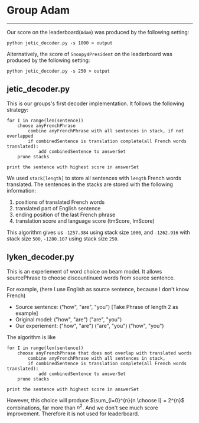 # Group Adam
------------------
Our score on the leaderboard(`Adam`) was produced by the following setting:

	python jetic_decoder.py -s 1000 > output
	
Alternatively, the score of `Snoopy4President` on the leaderboard was produced by the following setting:

	python jetic_decoder.py -s 250 > output
	
## jetic_decoder.py

This is our groups's first decoder implementation. It follows the following strategy:

	for I in range(len(sentence))
		choose anyFrenchPhrase		
			combine anyFrenchPhrase with all sentences in stack, if not overlapped
			if combinedSentence is translation complete(all French words translated):
				add combinedSentence to answerSet
		prune stacks
	
	print the sentence with highest score in answerSet

We used `stack[length]` to store all sentences with `length` French words translated. The sentences in the stacks are stored with the following information:

1. positions of translated French words
2. translated part of English sentence
3. ending position of the last French phrase
4. translation score and language score (tmScore, lmScore)

This algorithm gives us `-1257.384` using stack size `1000`, and `-1262.916` with stack size `500`, `-1280.107` using stack size `250`.

## lyken_decoder.py

This is an experiement of word choice on beam model. It allows sourcePhrase to choose discountinued words from source sentence.

For example, (here I use English as source sentence, because I don't know French)

* Source sentence: ("how", "are", "you") [Take Phrase of length 2 as example]
* Original model:  ("how", "are") ("are", "you") 
* Our experiement: ("how", "are") ("are", "you") ("how", "you") 

The algorithm is like 

	for I in range(len(sentence))
		choose anyFrenchPhrase that does not overlap with translated words
			combine anyFrenchPhrase with all sentences in stack, 
			if combinedSentence is translation complete(all French words translated):
				add combinedSentence to answerSet
		prune stacks
	
	print the sentence with highest score in answerSet
	
However, this choice will produce $\sum_{i=0}^{n}{n \choose i} = 2^{n}$ combinations, far more than $n^2$. And we don't see much score improvement. Therefore it is not used for leaderboard.

